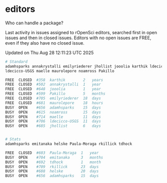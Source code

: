# editors

Who can handle a package?

Last activity in issues assigned to rOpenSci editors, searched first in open
issues and then in closed issues. Editors with no open issues are FREE, even if
they also have no closed issue.


Updated on Thu Aug 28 12:11:23 UTC 2025

```bash
# Standard
adamhsparks annakrystalli emilyriederer jhollist jooolia karthik ldecicco
ldecicco-USGS maelle maurolepore noamross Pakillo

FREE  CLOSED  #358  karthik        2   years
FREE  CLOSED  #502  annakrystalli  1   year
FREE  CLOSED  #648  jooolia        1   year
FREE  CLOSED  #599  Pakillo        5   months
FREE  CLOSED  #705  emilyriederer  18  days
FREE  CLOSED  #681  maurolepore    18  hours
BUSY  OPEN    #656  adamhsparks    15  days
BUSY  OPEN    #615  noamross       15  days
BUSY  OPEN    #714  maelle         11  days
BUSY  OPEN    #706  ldecicco-USGS  11  days
BUSY  OPEN    #685  jhollist       6   days


# Stats
adamhsparks emitanaka helske Paula-Moraga rkillick tdhock

FREE  CLOSED  #603  Paula-Moraga  1   year
BUSY  OPEN    #704  emitanaka     3   months
BUSY  OPEN    #692  tdhock        1   month
BUSY  OPEN    #709  rkillick      23  days
BUSY  OPEN    #688  helske        20  days
BUSY  OPEN    #656  adamhsparks   15  days
```
